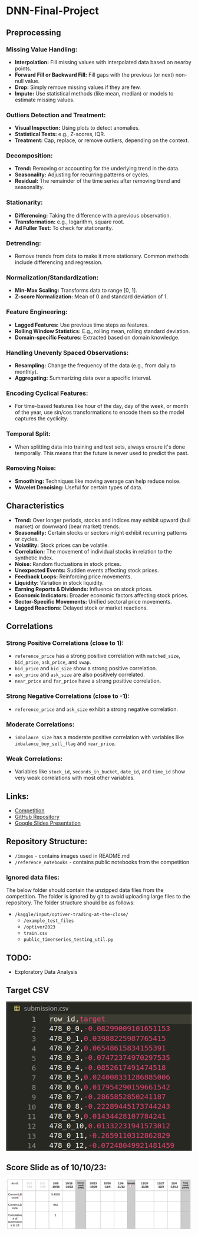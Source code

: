 # DNN-Final-Project

## Preprocessing

### Missing Value Handling:
- **Interpolation:** Fill missing values with interpolated data based on nearby points.
- **Forward Fill or Backward Fill:** Fill gaps with the previous (or next) non-null value.
- **Drop:** Simply remove missing values if they are few.
- **Impute:** Use statistical methods (like mean, median) or models to estimate missing values.

### Outliers Detection and Treatment:
- **Visual Inspection:** Using plots to detect anomalies.
- **Statistical Tests:** e.g., Z-scores, IQR.
- **Treatment:** Cap, replace, or remove outliers, depending on the context.

### Decomposition:
- **Trend:** Removing or accounting for the underlying trend in the data.
- **Seasonality:** Adjusting for recurring patterns or cycles.
- **Residual:** The remainder of the time series after removing trend and seasonality.

### Stationarity:
- **Differencing:** Taking the difference with a previous observation.
- **Transformation:** e.g., logarithm, square root.
- **Ad Fuller Test:** To check for stationarity.

### Detrending:
- Remove trends from data to make it more stationary. Common methods include differencing and regression.

### Normalization/Standardization:
- **Min-Max Scaling:** Transforms data to range [0, 1].
- **Z-score Normalization:** Mean of 0 and standard deviation of 1.

### Feature Engineering:
- **Lagged Features:** Use previous time steps as features.
- **Rolling Window Statistics:** E.g., rolling mean, rolling standard deviation.
- **Domain-specific Features:** Extracted based on domain knowledge.

### Handling Unevenly Spaced Observations:
- **Resampling:** Change the frequency of the data (e.g., from daily to monthly).
- **Aggregating:** Summarizing data over a specific interval.

### Encoding Cyclical Features:
- For time-based features like hour of the day, day of the week, or month of the year, use sin/cos transformations to encode them so the model captures the cyclicity.

### Temporal Split:
- When splitting data into training and test sets, always ensure it's done temporally. This means that the future is never used to predict the past.

### Removing Noise:
- **Smoothing:** Techniques like moving average can help reduce noise.
- **Wavelet Denoising:** Useful for certain types of data.

## Characteristics

- **Trend:** Over longer periods, stocks and indices may exhibit upward (bull market) or downward (bear market) trends.
- **Seasonality:** Certain stocks or sectors might exhibit recurring patterns or cycles.
- **Volatility:** Stock prices can be volatile.
- **Correlation:** The movement of individual stocks in relation to the synthetic index.
- **Noise:** Random fluctuations in stock prices.
- **Unexpected Events:** Sudden events affecting stock prices.
- **Feedback Loops:** Reinforcing price movements.
- **Liquidity:** Variation in stock liquidity.
- **Earning Reports & Dividends:** Influence on stock prices.
- **Economic Indicators:** Broader economic factors affecting stock prices.
- **Sector-Specific Movements:** Unified sectoral price movements.
- **Lagged Reactions:** Delayed stock or market reactions.

## Correlations

### Strong Positive Correlations (close to 1):
- `reference_price` has a strong positive correlation with `matched_size`, `bid_price`, `ask_price`, and `vwap`.
- `bid_price` and `bid_size` show a strong positive correlation.
- `ask_price` and `ask_size` are also positively correlated.
- `near_price` and `far_price` have a strong positive correlation.

### Strong Negative Correlations (close to -1):
- `reference_price` and `ask_size` exhibit a strong negative correlation.

### Moderate Correlations:
- `imbalance_size` has a moderate positive correlation with variables like `imbalance_buy_sell_flag` and `near_price`.

### Weak Correlations:
- Variables like `stock_id`, `seconds_in_bucket`, `date_id`, and `time_id` show very weak correlations with most other variables.

## Links:
- [Competition](https://www.kaggle.com/competitions/optiver-trading-at-the-close)
- [GitHub Repository](https://github.com/cvaisnor/DNN-Final-Project)
- [Google Slides Presentation](https://docs.google.com/presentation/d/1Xc5F1_NveFi1il3GqHej2aqVmklR_jZU4kx6ZJhiDEM/edit?usp=sharing)

## Repository Structure:
- `/images` - contains images used in README.md
- `/reference_notebooks` - contains public notebooks from the competition

### Ignored data files:
The below folder should contain the unzipped data files from the competition. The folder is ignored by git to avoid uploading large files to the repository. The folder structure should be as follows:
- `/kaggle/input/optiver-trading-at-the-close/`
  - `/example_test_files`
  - `/optiver2023`
  - `train.csv`
  - `public_timerseries_testing_util.py`

## TODO:
- Exploratory Data Analysis

## Target CSV
![Target Submission Format](images/target_format.png)

## Score Slide as of 10/10/23:
![Score Slide](images/score_slide.png)

